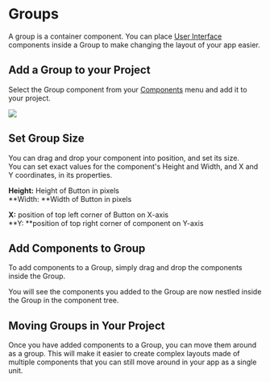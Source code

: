 # Groups

A group is a container component. You can place [User Interface](ui-components.md) components inside a Group to make changing the layout of your app easier.

## Add a Group to your Project

Select the Group component from your [Components](components.md) menu and add it to your project.

![](.gitbook/assets/screen-shot-2021-04-12-at-8.26.15-am.png)

## Set Group Size

You can drag and drop your component into position, and set its size. \
You can set exact values for the component's Height and Width, and X and Y coordinates, in its properties.

**Height:** Height of Button in pixels\
**Width: **Width of Button in pixels

**X:** position of top left corner of Button on X-axis\
**Y: **position of top right corner of component on Y-axis

## Add Components to Group

To add components to a Group, simply drag and drop the components inside the Group.

You will see the components you added to the Group are now nestled inside the Group in the component tree.

## Moving Groups in Your Project

Once you have added components to a Group, you can move them around as a group. This will make it easier to create complex layouts made of multiple components that you can still move around in your app as a single unit.


